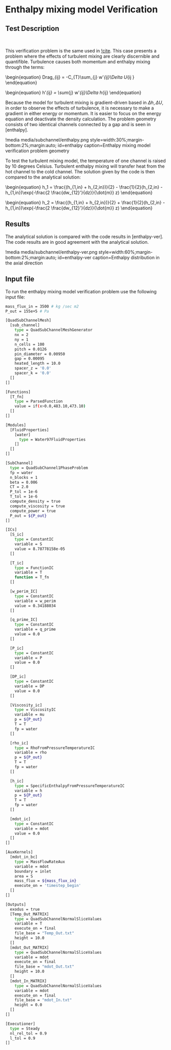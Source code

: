 
# Enthalpy mixing model Verification

## Test Description

&nbsp;

This verification problem is the same used in [!cite](CTF-Verification). This case presents a problem where the effects of turbulent mixing are clearly discernible and quantifible. Turbulence causes both momentum and enthalpy mixing through the terms:

\begin{equation}
Drag_{ij} = -C_{T}\sum_{j} w'_{ij}\Delta U_{ij }
\end{equation}

\begin{equation}
h'_{ij} = \sum_{j} w'_{ij}\Delta h_{ij}
\end{equation}

Because the model for turbulent mixing is gradient-driven based in $\Delta h, \Delta U$, in order to observe the effects of turbulence, it is necessary to make a gradient in either energy or momentum. It is easier to focus on the energy equation and deactivate the density calculation. The problem geometry consists of two identical channels connected by a gap and is seen in [enthalpy].

!media media/subchannel/enthalpy.png
    style=width:30%;margin-bottom:2%;margin:auto;
    id=enthalpy
    caption=Enthalpy mixing model verification problem geometry

To test the turbulent mixing model, the temperature of one channel is raised by 10 degrees Celsius. Turbulent enthalpy mixing will transfer heat from the hot channel to the cold channel. The solution given by the code is then compared to the analytical solution:

\begin{equation}
h_1 = \frac{(h_{1,in} + h_{2,in})}{2} -  \frac{1}{2}(h_{2,in} - h_{1,in})\exp(-\frac{2 \frac{dw_{12}'}{dz}}{\dot{m}} z)
\end{equation}

\begin{equation}
h_2 = \frac{(h_{1,in} + h_{2,in})}{2} + \frac{1}{2}(h_{2,in} - h_{1,in})\exp(-\frac{2 \frac{dw_{12}'}{dz}}{\dot{m}} z)
\end{equation}

## Results

The analytical solution is compared with the code results in [enthalpy-ver]. The code results are in good agreement with the analytical solution.

!media media/subchannel/enthalpy-ver.png
    style=width:60%;margin-bottom:2%;margin:auto;
    id=enthalpy-ver
    caption=Enthalpy distribution in the axial direction

## Input file

To run the enthalpy mixing model verification problem use the following input file:

```bash
mass_flux_in = 3500 # kg /sec m2
P_out = 155e+5 # Pa

[QuadSubChannelMesh]
  [sub_channel]
    type = QuadSubChannelMeshGenerator
    nx = 2
    ny = 1
    n_cells = 100
    pitch = 0.0126
    pin_diameter = 0.00950
    gap = 0.00095
    heated_length = 10.0
    spacer_z = '0.0'
    spacer_k = '0.0'
  []
[]

[Functions]
  [T_fn]
    type = ParsedFunction
    value = if(x>0.0,483.10,473.10)
  []
[]

[Modules]
  [FluidProperties]
    [water]
      type = Water97FluidProperties
    []
  []
[]

[SubChannel]
  type = QuadSubChannel1PhaseProblem
  fp = water
  n_blocks = 1
  beta = 0.006
  CT = 2.0
  P_tol = 1e-6
  T_tol = 1e-6
  compute_density = true
  compute_viscosity = true
  compute_power = true
  P_out = ${P_out}
[]

[ICs]
  [S_ic]
    type = ConstantIC
    variable = S
    value = 8.78778158e-05
  []

  [T_ic]
    type = FunctionIC
    variable = T
    function = T_fn
  []

  [w_perim_IC]
    type = ConstantIC
    variable = w_perim
    value = 0.34188034
  []

  [q_prime_IC]
    type = ConstantIC
    variable = q_prime
    value = 0.0
  []

  [P_ic]
    type = ConstantIC
    variable = P
    value = 0.0
  []

  [DP_ic]
    type = ConstantIC
    variable = DP
    value = 0.0
  []

  [Viscosity_ic]
    type = ViscosityIC
    variable = mu
    p = ${P_out}
    T = T
    fp = water
  []

  [rho_ic]
    type = RhoFromPressureTemperatureIC
    variable = rho
    p = ${P_out}
    T = T
    fp = water
  []

  [h_ic]
    type = SpecificEnthalpyFromPressureTemperatureIC
    variable = h
    p = ${P_out}
    T = T
    fp = water
  []

  [mdot_ic]
    type = ConstantIC
    variable = mdot
    value = 0.0
  []
[]

[AuxKernels]
  [mdot_in_bc]
    type = MassFlowRateAux
    variable = mdot
    boundary = inlet
    area = S
    mass_flux = ${mass_flux_in}
    execute_on = 'timestep_begin'
  []
[]

[Outputs]
  exodus = true
  [Temp_Out_MATRIX]
    type = QuadSubChannelNormalSliceValues
    variable = T
    execute_on = final
    file_base = "Temp_Out.txt"
    height = 10.0
  []
  [mdot_Out_MATRIX]
    type = QuadSubChannelNormalSliceValues
    variable = mdot
    execute_on = final
    file_base = "mdot_Out.txt"
    height = 10.0
  []
  [mdot_In_MATRIX]
    type = QuadSubChannelNormalSliceValues
    variable = mdot
    execute_on = final
    file_base = "mdot_In.txt"
    height = 0.0
  []
[]

[Executioner]
  type = Steady
  nl_rel_tol = 0.9
  l_tol = 0.9
[]

```
